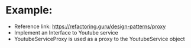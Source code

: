 # Example:
- Reference link: https://refactoring.guru/design-patterns/proxy 
- Implement an Interface to Youtube service
- YoutubeServiceProxy is used as a proxy to the YoutubeService object